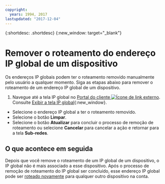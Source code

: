 ```yaml
---
copyright:
  years: 1994, 2017
lastupdated: "2017-12-04"
---
```

{:shortdesc: .shortdesc}
{:new_window: target="_blank"}

# Remover o roteamento do endereço IP global de um dispositivo

Os endereços IP globais podem ter o roteamento removido manualmente pelo usuário a qualquer momento. Siga as etapas abaixo para remover o roteamento de um endereço IP global de um dispositivo.

1. Navegue até a tela IP global no [Portal do cliente ![Ícone de link externo](../../icons/launch-glyph.svg "Ícone de link externo")](https://control.softlayer.com/). Consulte [Exibir a tela IP global](display-global-ip-screen.html){:new_window}.
* Selecione o endereço IP global a ter o roteamento removido.
* Selecione o botão **Limpar**.
* Selecione o botão **Atualizar** para concluir o processo de remoção de roteamento ou selecione **Cancelar** para cancelar a ação e retornar para a tela **Sub-redes**.

## O que acontece em seguida

Depois que você remove o roteamento de um IP global de um dispositivo, o IP global não é mais associado a esse dispositivo. Após o processo de remoção de roteamento do IP global ser concluído, esse endereço IP global pode ser [roteado novamente](route-global-ip-to-device.html) para qualquer outro dispositivo na conta.
